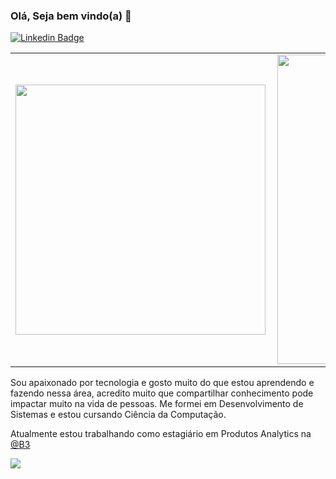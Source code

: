 ### Olá, Seja bem vindo(a) 👋
[![Linkedin Badge](https://img.shields.io/badge/linkedin-%230077B5.svg?style=for-the-badge&logo=linkedin&logoColor=white&link=https://www.linkedin.com/in/gabrielronny/)](https://www.linkedin.com/in/gabrielronny/) 

<!-- ![Banner github](https://raw.githubusercontent.com/gabrielronny/gabrielronny/master/images/banner.gif) -->
<center>
  <table>
    <tr>
        <td><img width="400px" align="left" src="https://github-readme-stats.vercel.app/api/top-langs/?username=gabrielronny&hide=php&layout=compact&theme=dark" /></td>
        <td><img width="495px" align="left" src="https://github-readme-stats.vercel.app/api?username=gabrielronny&theme=dark&count_private=true&show_icons=true"/></td>
    </tr>   
  </table>
</center>  

Sou apaixonado por tecnologia e gosto muito do que estou aprendendo e fazendo nessa área, acredito muito que compartilhar conhecimento pode impactar muito na vida de pessoas.
Me formei em Desenvolvimento de Sistemas e estou cursando Ciência da Computação.  

Atualmente estou trabalhando como estagiário em Produtos Analytics na [@B3](https://www.b3.com.br/pt_br/)

![](https://komarev.com/ghpvc/?username=gabrielronny&color=blueviolet&style=flat-square&label=Visitantes)
